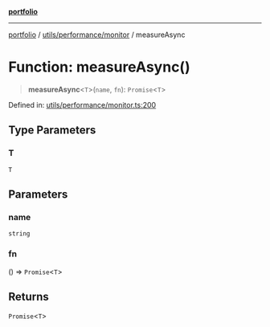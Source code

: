 [**portfolio**](../../../../README.md)

***

[portfolio](../../../../modules.md) / [utils/performance/monitor](../README.md) / measureAsync

# Function: measureAsync()

> **measureAsync**\<`T`\>(`name`, `fn`): `Promise`\<`T`\>

Defined in: [utils/performance/monitor.ts:200](https://github.com/tnorlund/Portfolio/blob/2543eeb40a5e6c83890983342b6e4d50a7a56c54/portfolio/utils/performance/monitor.ts#L200)

## Type Parameters

### T

`T`

## Parameters

### name

`string`

### fn

() => `Promise`\<`T`\>

## Returns

`Promise`\<`T`\>
